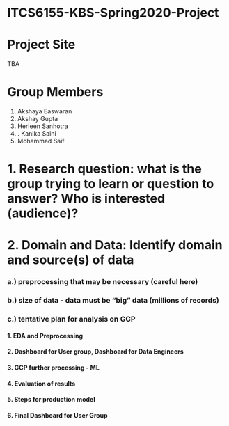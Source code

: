 # ITCS6155-KBS-Spring2020-Project

# Project Site
TBA

# Group Members
1. Akshaya Easwaran
2. Akshay Gupta
3. Herleen Sanhotra
4. . Kanika Saini
5. Mohammad Saif

# 1. Research question: what is the group trying to learn or question to answer? Who is interested (audience)?

# 2. Domain and Data: Identify domain and source(s) of data

###     a.) preprocessing that may be necessary (careful here)

###     b.) size of data - data must be “big” data (millions of records)

###     c.) tentative plan for analysis on GCP

####         1. EDA and Preprocessing

####         2. Dashboard for User group, Dashboard for Data Engineers

####         3. GCP further processing - ML

####         4. Evaluation of results

####         5. Steps for production model

####         6. Final Dashboard for User Group
